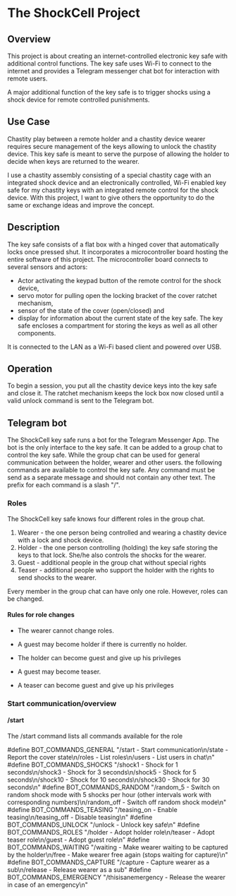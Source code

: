 # The ShockCell Project

## Overview

This project is about creating an internet-controlled electronic key safe with additional control functions. The key safe uses Wi-Fi to connect to the internet and provides a Telegram messenger chat bot for interaction with remote users.

A major additional function of the key safe is to trigger shocks using a shock device for remote controlled punishments.

## Use Case

Chastity play between a remote holder and a chastity device wearer requires secure management of the keys allowing to unlock the chastity device. This key safe is meant to serve the purpose of allowing the holder to decide when keys are returned to the wearer.

I use a chastity assembly consisting of a special chastity cage with an integrated shock device and an electronically controlled, Wi-Fi enabled key safe for my chastity keys with an integrated remote control for the shock device. With this project, I want to give others the opportunity to do the same or exchange ideas and improve the concept.

## Description

The key safe consists of a flat box with a hinged cover that automatically locks once pressed shut. It incorporates a microcontroller board hosting the entire software of this project. The microcontroller board connects to several sensors and actors:
* Actor activating the keypad button of the remote control for the shock device,
* servo motor for pulling open the locking bracket of the cover ratchet mechanism,
* sensor of the state of the cover (open/closed) and
* display for information about the current state of the key safe.
The key safe encloses a compartment for storing the keys as well as all other components.

It is connected to the LAN as a Wi-Fi based client and powered over USB.

## Operation

To begin a session, you put all the chastity device keys into the key safe and close it. The ratchet mechanism keeps the lock box now closed until a valid unlock command is sent to the Telegram bot.

## Telegram bot

The ShockCell key safe runs a bot for the Telegram Messenger App. The bot is the only interface to the key safe. It can be added to a group chat to control the key safe. While the group chat can be used for general communication between the holder, wearer and other users. the following commands are available to control the key safe. Any command must be send as a separate message and should not contain any other text. The prefix for each command is a slash "/".

### Roles

The ShockCell key safe knows four different roles in the group chat.

1. Wearer - the one person being controlled and wearing a chastity device with a lock and shock device.
2. Holder - the one person controlling (holding) the key safe storing the keys to that lock. She/he also controls the shocks for the wearer.
3. Guest - additional people in the group chat without special rights
4. Teaser - additional people who support the holder with the rights to send shocks to the wearer.

Every member in the group chat can have only one role. However, roles can be changed.

#### Rules for role changes

- The wearer cannot change roles.

- A guest may become holder if there is currently no holder.
- The holder can become guest and give up his privileges

- A guest may become teaser.
- A teaser can become guest and give up his privileges

### Start communication/overview

#### /start

The /start command lists all commands available for the role 

#define BOT_COMMANDS_GENERAL "/start - Start communication\n/state - Report the cover state\n/roles - List roles\n/users - List users in chat\n"
#define BOT_COMMANDS_SHOCKS "/shock1 - Shock for 1 seconds\n/shock3 - Shock for 3 seconds\n/shock5 - Shock for 5 seconds\n/shock10 - Shock for 10 seconds\n/shock30 - Shock for 30 seconds\n"
#define BOT_COMMANDS_RANDOM "/random_5 - Switch on random shock mode with 5 shocks per hour (other intervals work with corresponding numbers)\n/random_off - Switch off random shock mode\n"
#define BOT_COMMANDS_TEASING "/teasing_on - Enable teasing\n/teasing_off - Disable teasing\n"
#define BOT_COMMANDS_UNLOCK "/unlock - Unlock key safe\n"
#define BOT_COMMANDS_ROLES "/holder - Adopt holder role\n/teaser - Adopt teaser role\n/guest - Adopt guest role\n"
#define BOT_COMMANDS_WAITING "/waiting - Make wearer waiting to be captured by the holder\n/free - Make wearer free again (stops waiting for capture)\n"
#define BOT_COMMANDS_CAPTURE "/capture - Capture wearer as a sub\n/release - Release wearer as a sub"
#define BOT_COMMANDS_EMERGENCY "/thisisanemergency - Release the wearer in case of an emergency\n"

